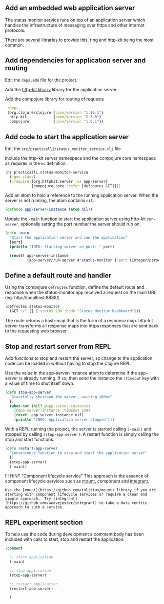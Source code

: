 ## Add an embedded web application server

The status monitor service runs on top of an application server which handles the infrastructure of messaging over https and other Internet protocols.

There are several libraries to provide this, ring and http-kit being the most common.


## Add dependencies for application server and routing

Edit the `deps.edn` file for the project.

Add the [http-kit library](http://http-kit.github.io/) library for the application server

Add the compojure library for routing of requests

```clojure
 :deps
 {org.clojure/clojure {:mvn/version "1.10.1"}
  http-kit            {:mvn/version "2.3.0"}
  compojure           {:mvn/version "1.6.1"}}
```


## Add code to start the application server

Edit the `src/practicalli/status_monitor_service.clj` file

Include the http-kit server namespace and the compojure core namespace as requires in the `ns` definition.

```clojure
(ns practicalli.status-monitor-service
  (:gen-class)
  (:require [org.httpkit.server :as app-server]
            [compojure.core :refer [defroutes GET]]))
```

Add an atom to hold a reference to the running application server.  When the server is not running, the atom contains `nil`.

```clojure
(defonce app-server-instance (atom nil))
```

Update the `-main` function to start the application server using http-kit `run-server`, optionally setting the port number the server should run on.

```clojure
(defn -main
  "Start the application server and run the application"
  [port]
  (println "INFO: Starting server on port: " port)

  (reset! app-server-instance
          (app-server/run-server #'status-monitor {:port (Integer/parseInt port)})))
```

## Define a default route and handler

Using the compojure `defroutes` function, define the default route and response when the status-monitor app received a request on the main URL, (eg. http://localhost:8888/)


```clojure
(defroutes status-monitor
  (GET "/" [] {:status 200 :body "Status Monitor Dashboard"}))
```

The route returns a hash-map that is the form of a response map. http-kit server transforms all response maps into https responses that are sent back to the requesting web browser.


## Stop and restart server from REPL

Add functions to stop and restart the server, so change to the application code can be loaded in without having to stop the Clojure REPL.

Use the value in the app-server-instance atom to determine if the app-server is already running.  If so, then send the instance the `:timeout` key with a value of time to shut itself down.

```clojure
(defn stop-app-server
  "Gracefully shutdown the server, waiting 100ms"
  []
  (when-not (nil? @app-server-instance)
    (@app-server-instance :timeout 100)
    (reset! app-server-instance nil)
    (println "INFO: Application server stopped")))
```


With a REPL running the project, the server is started calling `(-main)` and stopped by calling `(stop-app-server)`.  A restart function is simply calling the stop and start functions.

```clojure
(defn restart-app-server
  "Convenience function to stop and start the application server"
  []
  (stop-app-server)
  (-main))
```


!!! HINT "Component lifecycle service"
    This approach is the essence of component lifecycle services such as [mount](https://github.com/tolitius/mount), component and [integrant](https://github.com/weavejester/integrant).

    Use the [mount](https://github.com/tolitius/mount) library if you are starting with component lifecycle services or require a clean and simple approach.  Try [integrant](https://github.com/weavejester/integrant) to take a data centric approach to such a service.


## REPL experiment section

To help use the code during development a comment body has been included with calls to start, stop and restart the application.

```clojure
(comment

  ;; start application
  (-main)

  ;; stop application
  (stop-app-server)

  ;; restart application
  (restart-app-server)

  )
```
